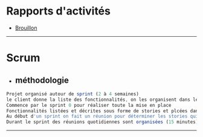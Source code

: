 # Rapports d'activités
- [Brouillon](./R1_orange.docx)
***
# Scrum
- ## méthodologie

```javascript
Projet organisé autour de sprint (2 à 4 semaines)
le client donne la liste des fonctionnalités, on les organisent dans le sprint backlog
Commence par le sprint 0 pour réaliser toute la mise en place
Fonctionnalités listées et décrites sous forme de stories et plcées dans le backlog produit.
Au début d'un sprint on fait un réunion pour déterminer les stories qui vont être dév et ont les priorise.
Durant le sprint des réunions quotidiennes sont organisées (15 minutes) pour que tout le monde ait le même niveau d'information
```
___
